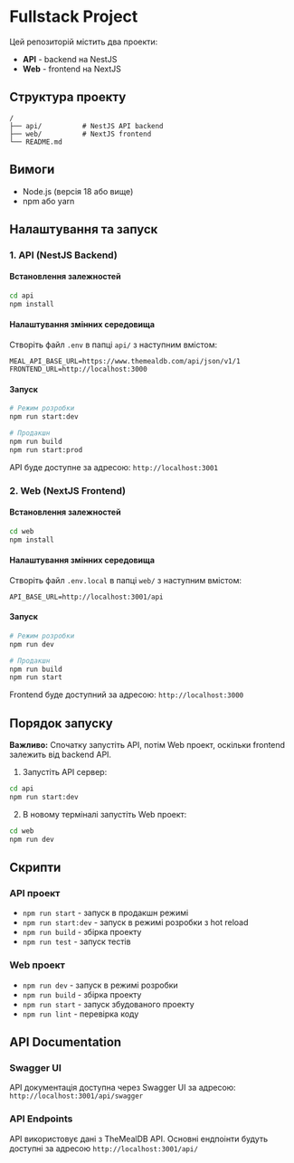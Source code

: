 # Fullstack Project

Цей репозиторій містить два проекти:

- **API** - backend на NestJS
- **Web** - frontend на NextJS

## Структура проекту

```
/
├── api/          # NestJS API backend
├── web/          # NextJS frontend
└── README.md
```

## Вимоги

- Node.js (версія 18 або вище)
- npm або yarn

## Налаштування та запуск

### 1. API (NestJS Backend)

#### Встановлення залежностей

```bash
cd api
npm install
```

#### Налаштування змінних середовища

Створіть файл `.env` в папці `api/` з наступним вмістом:

```env
MEAL_API_BASE_URL=https://www.themealdb.com/api/json/v1/1
FRONTEND_URL=http://localhost:3000
```

#### Запуск

```bash
# Режим розробки
npm run start:dev

# Продакшн
npm run build
npm run start:prod
```

API буде доступне за адресою: `http://localhost:3001`

### 2. Web (NextJS Frontend)

#### Встановлення залежностей

```bash
cd web
npm install
```

#### Налаштування змінних середовища

Створіть файл `.env.local` в папці `web/` з наступним вмістом:

```env
API_BASE_URL=http://localhost:3001/api
```

#### Запуск

```bash
# Режим розробки
npm run dev

# Продакшн
npm run build
npm run start
```

Frontend буде доступний за адресою: `http://localhost:3000`

## Порядок запуску

**Важливо:** Спочатку запустіть API, потім Web проект, оскільки frontend залежить від backend API.

1. Запустіть API сервер:

```bash
cd api
npm run start:dev
```

2. В новому терміналі запустіть Web проект:

```bash
cd web
npm run dev
```

## Скрипти

### API проект

- `npm run start` - запуск в продакшн режимі
- `npm run start:dev` - запуск в режимі розробки з hot reload
- `npm run build` - збірка проекту
- `npm run test` - запуск тестів

### Web проект

- `npm run dev` - запуск в режимі розробки
- `npm run build` - збірка проекту
- `npm run start` - запуск збудованого проекту
- `npm run lint` - перевірка коду

## API Documentation

### Swagger UI

API документація доступна через Swagger UI за адресою: `http://localhost:3001/api/swagger`

### API Endpoints

API використовує дані з TheMealDB API. Основні ендпоінти будуть доступні за адресою `http://localhost:3001/api/`
